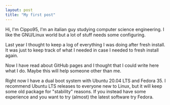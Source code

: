 ```yaml
---
layout: post
title: "My first post"
---
```


Hi, I'm Cippo95, I'm an italian guy studying computer science engineering.
I like the GNU/Linux world but a lot of stuff needs some configuring.

Last year I thought to keep a log of everything I was doing after fresh install.
It was just to keep track of what I needed in case I needed to fresh install again.

Now I have read about GitHub pages and I thought that I could write here what I do.
Maybe this will help someone other than me.

Right now I have a dual boot system with Ubuntu 20.04 LTS and Fedora 35.
I recommend Ubuntu LTS releases to everyone new to Linux, but it will keep some old package for "stability" reasons.
If you instead have some experience and you want to try (almost) the latest software try Fedora.

